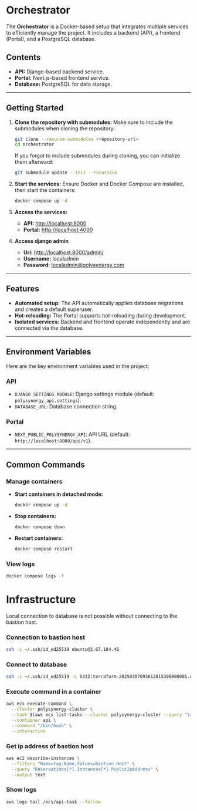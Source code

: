 
# Orchestrator

The **Orchestrator** is a Docker-based setup that integrates multiple services to efficiently manage the project. It includes a backend (API), a frontend (Portal), and a PostgreSQL database.

## **Contents**
- **API:** Django-based backend service.
- **Portal:** Next.js-based frontend service.
- **Database:** PostgreSQL for data storage.

---

## **Getting Started**

1. **Clone the repository with submodules:**
   Make sure to include the submodules when cloning the repository:
   ```bash
   git clone --recurse-submodules <repository-url>
   cd orchestrator
   ```

   If you forgot to include submodules during cloning, you can initialize them afterward:
   ```bash
   git submodule update --init --recursive
   ```

2. **Start the services:**
   Ensure Docker and Docker Compose are installed, then start the containers:
   ```bash
   docker compose up -d
   ```

3. **Access the services:**
   - **API:** [http://localhost:8000](http://localhost:8000)
   - **Portal:** [http://localhost:4000](http://localhost:4000)

4. **Access django admin**
   - **Url:** [http://localhost:8000/admin/](http://localhost:8000/admin/)
   - **Username:** localadmin
   - **Password:** localadmin@polysynergy.com

---

## **Features**
- **Automated setup:** The API automatically applies database migrations and creates a default superuser.
- **Hot-reloading:** The Portal supports hot-reloading during development.
- **Isolated services:** Backend and frontend operate independently and are connected via the database.

---

## **Environment Variables**
Here are the key environment variables used in the project:

### **API**
- `DJANGO_SETTINGS_MODULE`: Django settings module (default: `polysynergy_api.settings`).
- `DATABASE_URL`: Database connection string.

### **Portal**
- `NEXT_PUBLIC_POLYSYNERGY_API`: API URL (default: `http://localhost:8000/api/v1`).

---

## **Common Commands**

### Manage containers
- **Start containers in detached mode:**
  ```bash
  docker compose up -d
  ```

- **Stop containers:**
  ```bash
  docker compose down
  ```

- **Restart containers:**
  ```bash
  docker compose restart
  ```

### View logs
```bash
docker compose logs -f
```

# Infrastructure

Local connection to database is not possible without connecting to the bastion host.

### Connection to bastion host
```bash
ssh -i ~/.ssh/id_ed25519 ubuntu@3.67.184.46
```

### Connect to database
```bash
ssh -i ~/.ssh/id_ed25519 -L 5432:terraform-20250307093612815300000001.cercqw3oenfg.eu-central-1.rds.amazonaws.com:5432 ubuntu@3.67.184.46
```

### Execute command in a container
```bash
aws ecs execute-command \
  --cluster polysynergy-cluster \
  --task $(aws ecs list-tasks --cluster polysynergy-cluster --query "taskArns[0]" --output text) \
  --container api \
  --command "/bin/bash" \
  --interactive
```

### Get ip address of bastion host
```bash
aws ec2 describe-instances \
  --filters "Name=tag:Name,Values=Bastion Host" \
  --query "Reservations[*].Instances[*].PublicIpAddress" \
  --output text
```

### Show logs
```bash
aws logs tail /ecs/api-task --follow
```